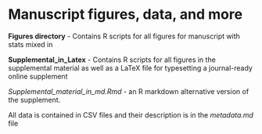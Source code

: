# Manuscript figures, data, and more

**Figures directory** - Contains R scripts for all figures for manuscript with stats mixed in

**Supplemental_in_Latex** - Contains R scripts for all figures in the supplemental material as well as a LaTeX file for typesetting a journal-ready online supplement 

*Supplemental_material_in_md.Rmd* - an R markdown alternative version of the supplement. 

All data is contained in CSV files and their description is in the *metadata.md* file
